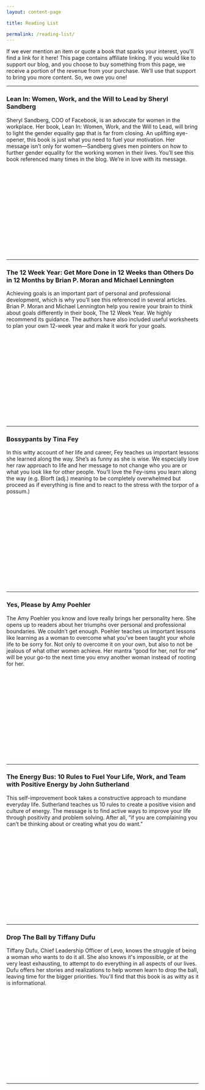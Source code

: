 ```yaml
---
layout: content-page

title: Reading List

permalink: /reading-list/
---
```


<p>If we ever mention an item or quote a book that sparks your interest, you'll find a link for it here! This page contains affiliate linking. If you would like to support our blog, and you choose to buy something from this page, we receive a portion of the revenue from your purchase. We’ll use that support to bring you more content. So, we owe you one!</p>

<hr class="secondary">

<section id="lean-in"> <!-- Lean-in -->
	<div class="row">
		<div class="col-sm-9">
			<h3>Lean In: Women, Work, and the Will to Lead by Sheryl Sandberg</h3>
			Sheryl Sandberg, COO of Facebook, is an advocate for women in the workplace. Her book, Lean In: Women, Work, and the Will to Lead, will bring to light the gender equality gap that is far from closing. An uplifting eye-opener, this book is just what you need to fuel your motivation. Her message isn’t only for women—Sandberg gives men pointers on how to further gender equality for the working women in their lives. You’ll see this book referenced many times in the blog. We’re in love with its message.
		</div>
		<div class="col-sm-3">
			<div class="">
				<iframe style="width:120px;height:240px;" marginwidth="0" marginheight="0" scrolling="no" frameborder="0" src="//ws-na.amazon-adsystem.com/widgets/q?ServiceVersion=20070822&OneJS=1&Operation=GetAdHtml&MarketPlace=US&source=ac&ref=tf_til&ad_type=product_link&tracking_id=pareandflouri-20&marketplace=amazon&region=US&placement=0385349947&asins=0385349947&linkId=3823bb4a189fc675263e243354d81dbd&show_border=true&link_opens_in_new_window=false&price_color=2e3842&title_color=981a00&bg_color=fdfdfd"></iframe>
			</div>
		</div>
	</div>
</section>

<hr class="secondary">

<section id="12-week-year"> <!-- 12 week year -->
	<div class="row">
		<div class="col-sm-9">
			<h3>The 12 Week Year: Get More Done in 12 Weeks than Others Do in 12 Months by Brian P. Moran and Michael Lennington</h3>
			Achieving goals is an important part of personal and professional development, which is why you’ll see this referenced in several articles. Brian P. Moran and Michael Lennington help you rewire your brain to think about goals differently in their book, The 12 Week Year. We highly recommend its guidance. The authors have also included useful worksheets to plan your own 12-week year and make it work for your goals.
		</div>
		<div class="col-sm-3">
			<div class="">
				<iframe style="width:120px;height:240px;" marginwidth="0" marginheight="0" scrolling="no" frameborder="0" src="//ws-na.amazon-adsystem.com/widgets/q?ServiceVersion=20070822&OneJS=1&Operation=GetAdHtml&MarketPlace=US&source=ac&ref=qf_sp_asin_til&ad_type=product_link&tracking_id=pareandflouri-20&marketplace=amazon&region=US&placement=1118509234&asins=1118509234&linkId=b3f2d7eddacc4f02503fe8d7df340c85&show_border=true&link_opens_in_new_window=false&price_color=2e3842&title_color=981a00&bg_color=fdfdfd"></iframe>
			</div>
		</div>
	</div>
</section>

<hr class="secondary">

<section id="Bossypants"> <!-- Bossypants -->
	<div class="row">
		<div class="col-sm-9">
			<h3>Bossypants by Tina Fey</h3>
			In this witty account of her life and career, Fey teaches us important lessons she learned along the way. She’s as funny as she is wise.  We especially love her raw approach to life and her message to not change who you are or what you look like for other people. You’ll love the Fey-isms you learn along the way (e.g. Blorft (adj.) meaning to be completely overwhelmed but proceed as if everything is fine and to react to the stress with the torpor of a possum.)
		</div>
		<div class="col-sm-3">
			<div class="">
				<iframe style="width:120px;height:240px;" marginwidth="0" marginheight="0" scrolling="no" frameborder="0" src="//ws-na.amazon-adsystem.com/widgets/q?ServiceVersion=20070822&OneJS=1&Operation=GetAdHtml&MarketPlace=US&source=ac&ref=qf_sp_asin_til&ad_type=product_link&tracking_id=pareandflouri-20&marketplace=amazon&region=US&placement=0316056898&asins=0316056898&linkId=6a862ef6a53732d524494f5c058d68a1&show_border=true&link_opens_in_new_window=false&price_color=2e3842&title_color=981a00&bg_color=fdfdfd"></iframe>
			</div>
		</div>
	</div>
</section>

<hr class="secondary">

<section id="yes-please"> <!-- yes-please -->
	<div class="row">
		<div class="col-sm-9">
			<h3>Yes, Please by Amy Poehler</h3>
			The Amy Poehler you know and love really brings her personality here. She opens up to readers about her triumphs over personal and professional boundaries. We couldn’t get enough. Poehler teaches us important lessons like learning as a woman to overcome what you’ve been taught your whole life to be sorry for. Not only to overcome it on your own, but also to not be jealous of what other women achieve. Her mantra “good for her, not for me” will be your go-to the next time you envy another woman instead of rooting for her.
		</div>
		<div class="col-sm-3">
			<div class="">
				<iframe style="width:120px;height:240px;" marginwidth="0" marginheight="0" scrolling="no" frameborder="0" src="//ws-na.amazon-adsystem.com/widgets/q?ServiceVersion=20070822&OneJS=1&Operation=GetAdHtml&MarketPlace=US&source=ac&ref=tf_til&ad_type=product_link&tracking_id=pareandflouri-20&marketplace=amazon&region=US&placement=006226835X&asins=006226835X&linkId=9be9581bb43fd86ea5c5d828ad5e11aa&show_border=true&link_opens_in_new_window=false&price_color=2e3842&title_color=981a00&bg_color=fdfdfd"></iframe>
			</div>
		</div>
	</div>
</section>

<hr class="secondary">

<section id="the-energy-bus"> <!-- the energy bus -->
	<div class="row">
		<div class="col-sm-9">
			<h3>The Energy Bus: 10 Rules to Fuel Your Life, Work, and Team with Positive Energy by John Sutherland</h3>
			This self-improvement book takes a constructive approach to mundane everyday life. Sutherland teaches us 10 rules to create a positive vision and culture of energy. The message is to find active ways to improve your life through positivity and problem solving. After all, “if you are complaining you can’t be thinking about or creating what you do want.”
		</div>
		<div class="col-sm-3">
			<div class="">
				<iframe style="width:120px;height:240px;" marginwidth="0" marginheight="0" scrolling="no" frameborder="0" src="//ws-na.amazon-adsystem.com/widgets/q?ServiceVersion=20070822&OneJS=1&Operation=GetAdHtml&MarketPlace=US&source=ac&ref=qf_sp_asin_til&ad_type=product_link&tracking_id=pareandflouri-20&marketplace=amazon&region=US&placement=0470100281&asins=0470100281&linkId=8877aa942e8203b5dcd39cb83696736a&show_border=true&link_opens_in_new_window=false&price_color=2e3842&title_color=981a00&bg_color=fdfdfd"></iframe>
			</div>
		</div>
	</div>
</section>

<hr class="secondary">

<section id="drop-the-ball"> <!-- Drop The Ball by Tiffany Dufu -->
	<div class="row">
		<div class="col-sm-9">
			<h3>Drop The Ball by Tiffany Dufu</h3>
			Tiffany Dufu, Chief Leadership Officer of Levo, knows the struggle of being a woman who wants to do it all. She also knows it's impossible, or at the very least exhausting, to attempt to do everything in all aspects of our lives. Dufu offers her stories and realizations to help women learn to drop the ball, leaving time for the bigger priorities. You'll find that this book is as witty as it is informational.
		</div>
		<div class="col-sm-3">
			<div class="">
				<iframe style="width:120px;height:240px;" marginwidth="0" marginheight="0" scrolling="no" frameborder="0" src="//ws-na.amazon-adsystem.com/widgets/q?ServiceVersion=20070822&OneJS=1&Operation=GetAdHtml&MarketPlace=US&source=ac&ref=qf_sp_asin_til&ad_type=product_link&tracking_id=pareandflouri-20&marketplace=amazon&region=US&placement=1250071739&asins=1250071739&linkId=94b34d9c6f73a329c489fde2ff686528&show_border=true&link_opens_in_new_window=false&price_color=2e3842&title_color=981a00&bg_color=fdfdfd"></iframe>
			</div>
		</div>
	</div>
</section>

<hr class="secondary">